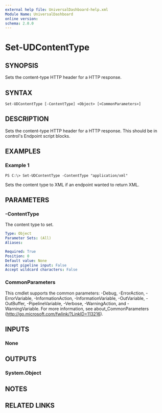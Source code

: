 ```yaml
---
external help file: UniversalDashboard-help.xml
Module Name: UniversalDashboard
online version: 
schema: 2.0.0
---
```


# Set-UDContentType

## SYNOPSIS
Sets the content-type HTTP header for a HTTP response.

## SYNTAX

```
Set-UDContentType [-ContentType] <Object> [<CommonParameters>]
```

## DESCRIPTION
Sets the content-type HTTP header for a HTTP response. This should be in control's Endpoint script blocks.

## EXAMPLES

### Example 1
```
PS C:\> Set-UDContentType -ContentType "application/xml"
```

Sets the content type to XML if an endpoint wanted to return XML.

## PARAMETERS

### -ContentType
The content type to set.

```yaml
Type: Object
Parameter Sets: (All)
Aliases: 

Required: True
Position: 0
Default value: None
Accept pipeline input: False
Accept wildcard characters: False
```

### CommonParameters
This cmdlet supports the common parameters: -Debug, -ErrorAction, -ErrorVariable, -InformationAction, -InformationVariable, -OutVariable, -OutBuffer, -PipelineVariable, -Verbose, -WarningAction, and -WarningVariable. For more information, see about_CommonParameters (http://go.microsoft.com/fwlink/?LinkID=113216).

## INPUTS

### None

## OUTPUTS

### System.Object

## NOTES

## RELATED LINKS

